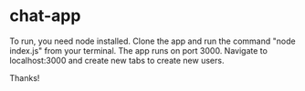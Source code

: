 # chat-app

To run, you need node installed.
Clone the app and run the command "node index.js" from your terminal. The app runs on port 3000.
Navigate to localhost:3000 and create new tabs to create new users.

Thanks!

